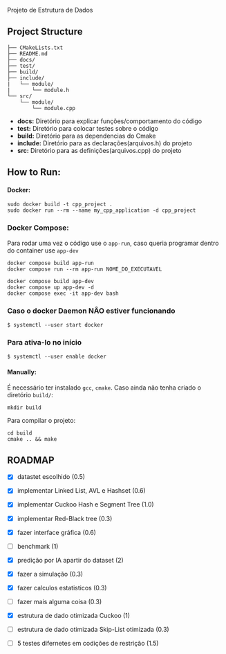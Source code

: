  Projeto de Estrutura de Dados
## Project Structure
```
├── CMakeLists.txt
├── README.md
├── docs/
├── test/
├── build/
├── include/
|   └── module/
|       └── module.h
└── src/
    └── module/
        └── module.cpp
```
- **docs:** Diretório para explicar funções/comportamento do código
- **test:** Diretório para colocar testes sobre o código
- **build:** Diretório para as dependencias do Cmake
- **include:** Diretório para as declarações(arquivos.h) do projeto
- **src:** Diretório para as definições(arquivos.cpp) do projeto

## How to Run:
#### Docker:
```shell
sudo docker build -t cpp_project .
sudo docker run --rm --name my_cpp_application -d cpp_project
```
### Docker Compose:
Para rodar uma vez o código use o `app-run`, caso queria programar dentro do container use `app-dev`
```shell
docker compose build app-run
docker compose run --rm app-run NOME_DO_EXECUTAVEL
```
```shell
docker compose build app-dev
docker compose up app-dev -d
docker compose exec -it app-dev bash
```
### Caso o docker Daemon NÂO estiver funcionando
```shell
$ systemctl --user start docker
```
### Para ativa-lo no início
```shell
$ systemctl --user enable docker
```
#### Manually:
É necessário ter instalado `gcc`, `cmake`.
Caso ainda não tenha criado o diretório `build/`:
```
mkdir build
```
Para compilar o projeto:
```
cd build
cmake .. && make
```
## ROADMAP
- [x] datastet escolhido (0.5)
- [x] implementar Linked List, AVL e Hashset (0.6)
- [x] implementar Cuckoo Hash e Segment Tree (1.0)
- [x] implementar Red-Black tree (0.3)
- [x] fazer interface gráfica (0.6)
- [ ] benchmark (1)
- [x] predição por IA apartir do dataset (2)
- [x] fazer a simulação (0.3)
- [x] fazer calculos estatisticos (0.3)
- [ ] fazer mais alguma coisa (0.3)
- [x] estrutura de dado otimizada Cuckoo (1)
- [ ] estrutura de dado otimizada Skip-List otimizada (0.3)
- [ ] 5 testes difernetes em codições de restrição (1.5)

